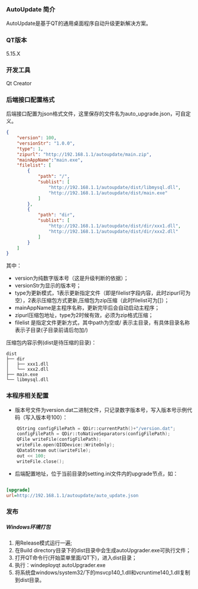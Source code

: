 ### AutoUpdate 简介
AutoUpdate是基于QT的通用桌面程序自动升级更新解决方案。

### QT版本
5.15.X

### 开发工具
 Qt Creator
 
### 后端接口配置格式
后端接口配置为json格式文件，这里保存的文件名为auto_upgrade.json，可自定义。

```json
{
    "version": 100,
    "versionStr": "1.0.0",
    "type": 1,
    "zipurl": "http://192.168.1.1/autoupdate/main.zip",
    "mainAppName":"main.exe",
    "filelist": [
        {
            "path": "/",
            "sublist": [
                "http://192.168.1.1/autoupdate/dist/libmysql.dll",
                "http://192.168.1.1/autoupdate/dist/main.exe"
            ]
        },
        {
        	"path": "dir",
            "sublist": [
                "http://192.168.1.1/autoupdate/dist/dir/xxx1.dll",
                "http://192.168.1.1/autoupdate/dist/dir/xxx2.dll"
            ]
        }
    ]
}

```

其中：

* version为纯数字版本号（这是升级判断的依据）；
* versionStr为显示的版本号；
* type为更新模式，1表示更新指定文件（即是filelist字段内容，此时zipurl可为空），2表示压缩包方式更新,压缩包为zip压缩（此时filelist可为[]）；
* mainAppName是主程序名称，更新完毕后会自动启动主程序；
* zipurl压缩包地址，type为2时候有效，必须为zip格式压缩；
* filelist 是指定文件更新方式，其中path为空或/ 表示主目录，有具体目录名称表示子目录(子目录前请后勿加/)

压缩包内容示例(dist是待压缩的目录)：
```
dist
├── dir
│   ├── xxx1.dll
│   └── xxx2.dll
├── main.exe
└── libmysql.dll
```

### 本程序相关配置
* 版本号文件为version.dat二进制文件，只记录数字版本号，写入版本号示例代码（写入版本号100）：

```c++
    QString configFilePath = QDir::currentPath()+"/version.dat";
    configFilePath = QDir::toNativeSeparators(configFilePath);
    QFile writeFile(configFilePath);
    writeFile.open(QIODevice::WriteOnly);
    QDataStream out(&writeFile);
    out << 100;
    writeFile.close();
```

* 后端配置地址，位于当前目录的setting.ini文件内的upgrade节点，如：

```ini

[upgrade]
url=http://192.168.1.1/autoupdate/auto_update.json

```
 
### 发布
##### Windows环境打包

1. 用Release模式运行一遍;
2. 在Build directory目录下的dist目录中会生成autoUpgrader.exe可执行文件；
3. 打开QT命令行(开始菜单里面/QT下)，进入dist目录；
4. 执行：windeployqt autoUpgrader.exe
5. 将系统盘windows/system32/下的msvcp140_1.dll和vcruntime140_1.dll复制到dist目录。
